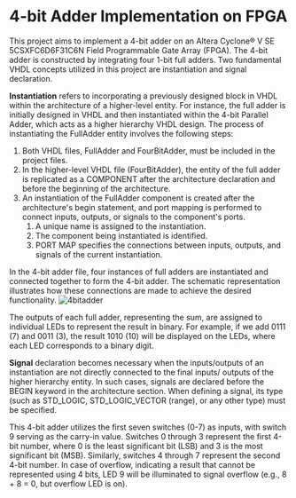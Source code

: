 # 4-bit Adder Implementation on FPGA
This project aims to implement a 4-bit adder on an Altera Cyclone® V SE 5CSXFC6D6F31C6N Field Programmable Gate Array (FPGA). The 
4-bit adder is constructed by integrating four 1-bit full adders. Two fundamental VHDL concepts utilized in this project are 
instantiation and signal declaration.

**Instantiation** refers to incorporating a previously designed block in VHDL within the architecture of a higher-level entity. For 
instance, the full adder is initially designed in VHDL and then instantiated within the 4-bit Parallel Adder, which acts as a higher 
hierarchy VHDL design. The process of instantiating the FullAdder entity involves the following steps:
1. Both VHDL files, FullAdder and FourBitAdder, must be included in the project files.
2. In the higher-level VHDL file (FourBitAdder), the entity of the full adder is replicated as a COMPONENT after the architecture declaration and before the beginning of the architecture.
3. An instantiation of the FullAdder component is created after the architecture's begin statement, and port mapping is performed to connect inputs, outputs, or signals to the component's ports.
    1. A unique name is assigned to the instantiation.
    2. The component being instantiated is identified.
    3. PORT MAP specifies the connections between inputs, outputs, and signals of the current instantiation.

In the 4-bit adder file, four instances of full adders are instantiated and connected together to form the 4-bit adder. The 
schematic representation illustrates how these connections are made to achieve the desired functionality.
![4bitadder](https://github.com/Cereal9/4bit-Adder/assets/115047595/dd31e573-be66-41ba-b773-1a9f243a6d6b)

The outputs of each full adder, representing the sum, are assigned to individual LEDs to represent the result in binary. For 
example, if we add 0111 (7) and 0011 (3), the result 1010 (10) will be displayed on the LEDs, where each LED corresponds to a binary 
digit.

**Signal** declaration becomes necessary when the inputs/outputs of an instantiation are not directly connected to the final inputs/
outputs of the higher hierarchy entity. In such cases, signals are declared before the BEGIN keyword in the architecture section. 
When defining a signal, its type (such as STD_LOGIC, STD_LOGIC_VECTOR (range), or any other type) must be specified.

This 4-bit adder utilizes the first seven switches (0-7) as inputs, with switch 9 serving as the carry-in value. Switches 0 through 
3 represent the first 4-bit number, where 0 is the least significant bit (LSB) and 3 is the most significant bit (MSB). Similarly, 
switches 4 through 7 represent the second 4-bit number. In case of overflow, indicating a result that cannot be represented using 4 
bits, LED 9 will be illuminated to signal overflow (e.g., 8 + 8 = 0, but overflow LED is on).
